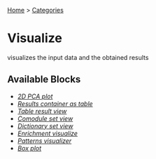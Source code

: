 
[Home](../../../index.html) > [Categories](../../index.html)
# Visualize

 visualizes the input data and the obtained results

## Available Blocks

* *[2D PCA plot](2d_pca_plot.html)*
* *[Results container as table](results_container_as_table.html)*
* *[Table result view](table_result_view.html)*
* *[Comodule set view](comodule_set_view.html)*
* *[Dictionary set view](dictionary_set_view.html)*
* *[Enrichment visualize](enrichment_visualize.html)*
* *[Patterns visualizer](patterns_visualizer.html)*
* *[Box plot](box_plot.html)*


